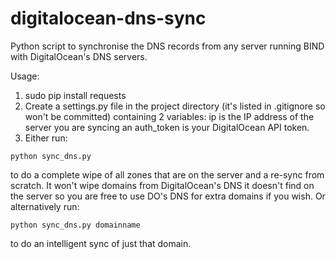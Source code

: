 # digitalocean-dns-sync
Python script to synchronise the DNS records from any server running BIND with DigitalOcean's DNS servers.

Usage:

1. sudo pip install requests
2. Create a settings.py file in the project directory (it's listed in .gitignore so won't be committed) containing 
2 variables: ip is the IP address of the server you are syncing an auth_token is your DigitalOcean API token.
3. Either run:
```
python sync_dns.py
```
to do a complete wipe of all zones that are on the server and a re-sync from scratch. It won't wipe domains from 
DigitalOcean's DNS it doesn't find on the server so you are free to use DO's DNS for extra domains if you wish. Or 
alternatively run:
```
python sync_dns.py domainname
```
to do an intelligent sync of just that domain.
